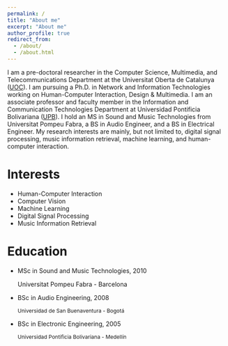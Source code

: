 ```yaml
---
permalink: /
title: "About me"
excerpt: "About me"
author_profile: true
redirect_from: 
  - /about/
  - /about.html
---
```


I am a pre-doctoral researcher in the Computer Science, Multimedia, and Telecommunications Department at the Universitat Oberta de Catalunya ([UOC](https://uoc.edu)). I am pursuing a Ph.D. in Network and Information Technologies working on Human-Computer Interaction, Design & Multimedia. I am an associate professor and faculty member in the Information and Communication Technologies Department at Universidad Pontificia Bolivariana ([UPB](https://upb.edu.co)). I hold an MS in Sound and Music Technologies from Universitat Pompeu Fabra, a BS in Audio Engineer, and a BS in Electrical Engineer. My research interests are mainly, but not limited to, digital signal processing, music information retrieval, machine learning, and human-computer interaction.

Interests
======
- Human-Computer Interaction
- Computer Vision
- Machine Learning
- Digital Signal Processing
- Music Information Retrieval

Education
=====
* MSc in Sound and Music Technologies, 2010

  Universitat Pompeu Fabra - Barcelona
  
* BSc in Audio Engineering, 2008

  <span style="font-size:9pt;">Universidad de San Buenaventura - Bogotá</span>
  
* BSc in Electronic Engineering, 2005

  <span style="font-size:9pt;">Universidad Pontificia Bolivariana - Medellín</span>  
  
